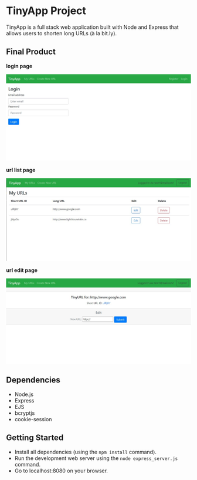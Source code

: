 # TinyApp Project

TinyApp is a full stack web application built with Node and Express that allows users to shorten long URLs (à la bit.ly).

## Final Product

**login page**

!["screenshot of login page"](https://github.com/SooyeonCheon/tinyapp/blob/master/docs/login.jpg?raw=true)

**url list page**

!["screenshot of URLs page"](https://github.com/SooyeonCheon/tinyapp/blob/master/docs/urls.jpg?raw=true)

**url edit page**

!["screenshot of URL edit page"](https://github.com/SooyeonCheon/tinyapp/blob/master/docs/edit.jpg?raw=true)

## Dependencies

- Node.js
- Express
- EJS
- bcryptjs
- cookie-session

## Getting Started

- Install all dependencies (using the `npm install` command).
- Run the development web server using the `node express_server.js` command.
- Go to localhost:8080 on your browser.
